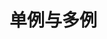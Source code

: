 



# 单例与多例
<!-- 
https://blog.csdn.net/lixiangzhen2018/article/details/81474706
https://www.sohu.com/a/388989942_120624193

-->

